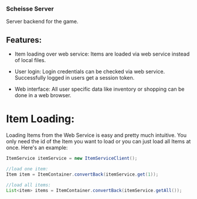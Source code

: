 ### Scheisse Server

Server backend for the game.

## Features:

* Item loading over web service: Items are loaded via web service instead of local files.

* User login: Login credentials can be checked via web service. Successfully logged in users get a session token.

* Web interface: All user specific data like inventory or shopping can be done in a web browser.

# Item Loading:

Loading Items from the Web Service is easy and pretty much intuitive. You only need the id of the Item you want to load
or you can just load all Items at once. Here's an example:

```java
ItemService itemService = new ItemServiceClient();

//load one item:
Item item = ItemContainer.convertBack(itemService.get(1));

//load all items:
List<item> items = ItemContainer.convertBack(itemService.getAll());
```